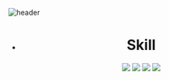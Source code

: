 ![header](https://capsule-render.vercel.app/api?type=Soft&color=auto&height=100&section=header&text=Hi!%20I'm%20HyungYoon&fontSize=50&animation=twinkling&margin=0&padding=0)

- 	<div align="center">
		<h1>Skill</h1>
	<img src="https://img.shields.io/badge/Java-007396?style=flat&logo=Java&logoColor=white" />
	<img src="https://img.shields.io/badge/HTML5-E34F26?style=flat&logo=HTML5&logoColor=white" />
	<img src="https://img.shields.io/badge/CSS3-1572B6?style=flat&logo=CSS3&logoColor=white" />
	<img src="https://img.shields.io/badge/spring-6DB33F?style=flat&logo=spring&logoColor=white" />
</div>

